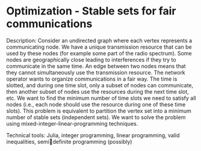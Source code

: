 # Optimization - Stable sets for fair communications


Description: Consider an undirected graph where each vertex represents a communicating node.
We have a unique transmission resource that can be used by these nodes (for example some part
of the radio spectrum). Some nodes are geographically close leading to interferences if they try to
communicate in the same time. An edge between two nodes means that they cannot simultaneously
use the transmission resource. The network operator wants to organize communications in a fair
way. The time is slotted, and during one time slot, only a subset of nodes can communicate, then
another subset of nodes use the resources during the next time slot, etc. We want to find the minimum
number of time slots we need to satisfy all nodes (i.e., each node should use the resource during one
of these time slots). This problem is equivalent to partition the vertex set into a minimum number of
stable sets (independent sets). We want to solve the problem using mixed-integer-linear-programming
techniques.

Technical tools: Julia, integer programming, linear programming, valid inequalities, semidefinite programming (possibly)

